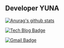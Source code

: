 ## Developer YUNA

[![Anurag's github stats](https://github-readme-stats.vercel.app/api?username=devyuna)](https://github.com/devyuna/github-readme-stats)

  [![Tech Blog Badge](http://img.shields.io/badge/-Tech%20blog-black?style=flat-square&logo=github&link=https://devyuna.github.io/)](https://zzsza.github.io/)
	
  [![Gmail Badge](https://img.shields.io/badge/Gmail-d14836?style=flat-square&logo=Gmail&logoColor=white&link=mailto:devyuna030@gmail.com)](mailto:devyuna030@gmail.com)
	
